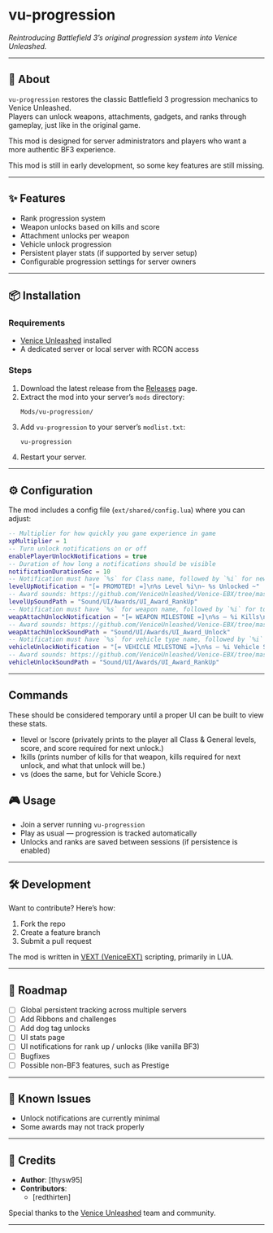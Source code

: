# vu-progression

_Reintroducing Battlefield 3’s original progression system into Venice Unleashed._

---

## 📖 About
`vu-progression` restores the classic Battlefield 3 progression mechanics to Venice Unleashed.  
Players can unlock weapons, attachments, gadgets, and ranks through gameplay, just like in the original game.  

This mod is designed for server administrators and players who want a more authentic BF3 experience.

This mod is still in early development, so some key features are still missing.

---

## ✨ Features
- Rank progression system
- Weapon unlocks based on kills and score  
- Attachment unlocks per weapon  
- Vehicle unlock progression  
- Persistent player stats (if supported by server setup)  
- Configurable progression settings for server owners  

---

## 📦 Installation
### Requirements
- [Venice Unleashed](https://veniceunleashed.net/) installed  
- A dedicated server or local server with RCON access  

### Steps
1. Download the latest release from the [Releases](./releases) page.  
2. Extract the mod into your server’s `mods` directory:
   ```bash
   Mods/vu-progression/
   ```
3. Add `vu-progression` to your server’s `modlist.txt`:
   ```
   vu-progression
   ```
4. Restart your server.  

---

## ⚙️ Configuration
The mod includes a config file (`ext/shared/config.lua`) where you can adjust:  

```lua
-- Multiplier for how quickly you gane experience in game
xpMultiplier = 1
-- Turn unlock notifications on or off
enablePlayerUnlockNotifications = true
-- Duration of how long a notifications should be visible
notificationDurationSec = 10
-- Notification must have `%s` for Class name, followed by `%i` for new level, followed by `%s` for gear name, in that order
levelUpNotification = "[= PROMOTED! =]\n%s Level %i\n~ %s Unlocked ~"
-- Award sounds: https://github.com/VeniceUnleashed/Venice-EBX/tree/master/Sound/UI/Awards
levelUpSoundPath = "Sound/UI/Awards/UI_Award_RankUp"
-- Notification must have `%s` for weapon name, followed by `%i` for total kills, followed by `%s` for attachment name, in that order
weapAttachUnlockNotification = "[= WEAPON MILESTONE =]\n%s — %i Kills\n~ %s Unlocked ~"
-- Award sounds: https://github.com/VeniceUnleashed/Venice-EBX/tree/master/Sound/UI/Awards
weapAttachUnlockSoundPath = "Sound/UI/Awards/UI_Award_Unlock"
-- Notification must have `%s` for vehicle type name, followed by `%i` for total vehicle score, followed by `%s` for unlock name, in that order
vehicleUnlockNotification = "[= VEHICLE MILESTONE =]\n%s — %i Vehicle Score\n~ %s Unlocked ~"
-- Award sounds: https://github.com/VeniceUnleashed/Venice-EBX/tree/master/Sound/UI/Awards
vehicleUnlockSoundPath = "Sound/UI/Awards/UI_Award_RankUp"
```

---

## Commands

These should be considered temporary until a proper UI can be built to view these stats.

- !level or !score (privately prints to the player all Class & General levels, score, and score required for next unlock.)
- !kills <Weapon Name> (prints number of kills for that weapon, kills required for next unlock, and what that unlock will be.)
- vs <Vehicle Type> (does the same, but for Vehicle Score.)

## 🎮 Usage
- Join a server running `vu-progression`  
- Play as usual — progression is tracked automatically  
- Unlocks and ranks are saved between sessions (if persistence is enabled)  

---

## 🛠️ Development
Want to contribute? Here’s how:  
1. Fork the repo  
2. Create a feature branch  
3. Submit a pull request  

The mod is written in [VEXT (VeniceEXT)](https://docs.veniceunleashed.net/vext/) scripting, primarily in LUA.  

---

## 🚧 Roadmap
- [ ] Global persistent tracking across multiple servers
- [ ] Add Ribbons and challenges
- [ ] Add dog tag unlocks  
- [ ] UI stats page 
- [ ] UI notifications for rank up / unlocks (like vanilla BF3)  
- [ ] Bugfixes
- [ ] Possible non-BF3 features, such as Prestige

---

## 🐞 Known Issues
- Unlock notifications are currently minimal  
- Some awards may not track properly  

---

## 🤝 Credits
- **Author**: [thysw95]
- **Contributors**:  
  - [redthirten]  

Special thanks to the [Venice Unleashed](https://veniceunleashed.net/) team and community.  

---